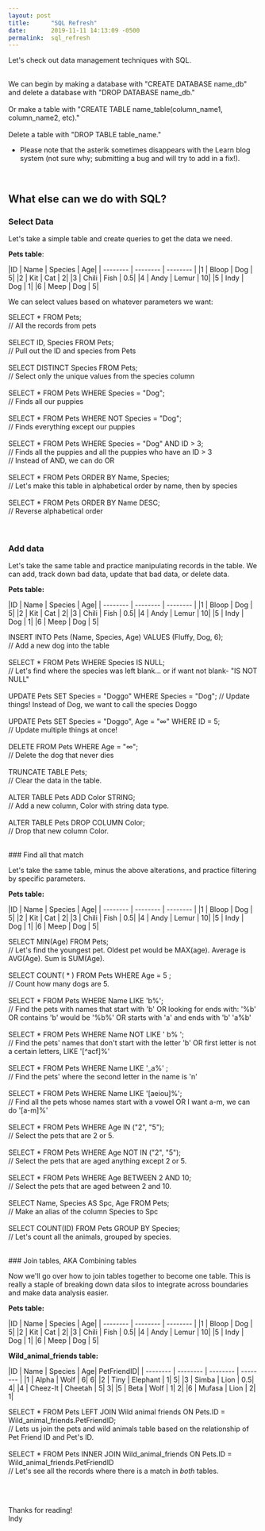 ```yaml
---
layout: post
title:      "SQL Refresh"
date:       2019-11-11 14:13:09 -0500
permalink:  sql_refresh
---
```




Let's check out data management techniques with SQL. <br><br>


We can begin by making a database with "CREATE DATABASE name_db" and delete a database with "DROP DATABASE name_db." <br><br>Or make a table with "CREATE TABLE name_table(column_name1, column_name2, etc)." <br><br> Delete a table with "DROP TABLE table_name." <br>

- Please note that the asterik sometimes disappears with the Learn blog system (not sure why; submitting a bug and will try to add in a fix!). <br>
<br>

## What else can we do with SQL? 

###  Select Data 

Let's take a simple table and create queries to get the data we need. 
<br>

**Pets table**:<br>


|ID    | Name   |  Species   |  Age|
| -------- | -------- | -------- |
|1    |  Bloop  |    Dog         |    5|
|2    |  Kit         |   Cat          |     2|
|3    |  Chili       |  Fish       |       0.5|
|4   |   Andy     |  Lemur  |       10|
|5  |    Indy       |  Dog     |        1|
|6 |     Meep    |  Dog    |          5|

We can select values based on whatever parameters we want:

SELECT * FROM Pets;<br>
// All the records from pets<br>
<br>
SELECT ID, Species FROM Pets; <br>
// Pull out the ID and species from Pets<br>
<br>
SELECT DISTINCT Species FROM Pets;<br>
// Select only the unique values from the species column<br>
<br>
SELECT *  FROM Pets WHERE Species = "Dog"; <br>
// Finds all our puppies <br>
<br>
SELECT * FROM Pets WHERE NOT Species  = "Dog"; <br>
// Finds everything except our puppies <br>
<br> 
SELECT * FROM Pets WHERE Species = "Dog" AND ID > 3; <br>
// Finds all the puppies and all the puppies who have an ID > 3 <br>
// Instead of AND, we can do OR <br>
<br>
SELECT * FROM Pets ORDER BY Name, Species;<br>
// Let's make this table in alphabetical order by name, then by species<br>
<br>
SELECT * FROM Pets ORDER BY Name DESC;<br>
// Reverse alphabetical order<br>
<br>
<br>
###  Add data

Let's take the same table and practice manipulating records in the table. We can add, track down bad data, update that bad data, or delete data. 


**Pets table:<br>**

|ID    | Name   |  Species   |  Age|
| -------- | -------- | -------- |
|1    |  Bloop    |     Dog      |    5|
|2    |  Kit          |   Cat          |     2|
|3    |  Chili       |  Fish         |       0.5|
|4    |  Andy     |  Lemur     |       10|
|5    |  Indy       |  Dog         |        1|
|6    |  Meep    |  Dog        |      5|



INSERT INTO Pets (Name, Species, Age) VALUES (Fluffy, Dog, 6);<br>
// Add a new dog into the table<br>
<br>
SELECT * FROM Pets WHERE Species IS NULL;<br>
// Let's find where the species was left blank... or if want not blank- "IS NOT NULL"<br>
<br>
UPDATE Pets SET Species = "Doggo" WHERE Species = "Dog";
// Update things! Instead of Dog, we want to call the species Doggo<br>
<br>
UPDATE Pets SET Species = "Doggo", Age = "∞" WHERE ID = 5; <br>
// Update multiple things at once! <br>
<br>
DELETE FROM Pets WHERE Age = "∞"; <br>
// Delete the dog that never dies <br>
<br>
TRUNCATE TABLE Pets; <br>
// Clear the data in the table. <br>
<br>
ALTER TABLE Pets ADD Color STRING; <br>
// Add a new column, Color with string data type. <br>
 <br>
ALTER TABLE Pets DROP COLUMN Color; <br>
// Drop that new column Color. <br>

<br>
###  Find all that match  


Let's take the same table, minus the above alterations, and practice filtering by specific parameters. 

**Pets table:<br>**

|ID    | Name   |  Species   |  Age|
| -------- | -------- | -------- |
|1    |  Bloop    |     Dog      |    5|
|2    |  Kit          |   Cat          |     2|
|3    |  Chili       |  Fish         |       0.5|
|4    |  Andy     |  Lemur     |       10|
|5    |  Indy       |  Dog         |        1|
|6    |  Meep    |  Dog        |      5|


SELECT MIN(Age) FROM Pets; 
<br>
// Let's find the youngest pet. Oldest pet would be MAX(age). Average is AVG(Age). Sum is SUM(Age). <br>
<br>
SELECT COUNT( * ) FROM Pets WHERE Age = 5 ;<br>
// Count how many dogs are 5. <br>
<br>
SELECT * FROM Pets WHERE Name LIKE 'b%'; <br>
// Find the pets with names that start with 'b' OR looking for ends with: '%b' OR contains 'b' would be '%b%' OR starts with 'a' and ends with 'b' 'a%b'<br>
<br>
SELECT * FROM Pets WHERE Name NOT LIKE ' b% '; <br>
// Find the pets' names that don't start with the letter 'b' OR first letter is not a certain letters, LIKE '[^acf]%'<br>
<br>
SELECT * FROM Pets WHERE Name LIKE '_a%' ; <br>
//  Find the pets' where the second letter in the name is 'n' <br>
<br>
SELECT * FROM Pets WHERE Name LIKE '[aeiou]%'; <br>
// Find all the pets whose names start with a vowel OR I want a-m, we can do '[a-m]%' <br>
<br>
SELECT * FROM Pets WHERE Age IN ("2", "5"); <br>
// Select the pets that are 2 or 5. <br>
<br>
SELECT * FROM Pets WHERE Age NOT IN ("2", "5"); <br>
// Select the pets that are aged anything except 2 or 5.<br>
<br>
SELECT * FROM Pets WHERE Age BETWEEN 2 AND 10; <br>
// Select the pets that are aged between 2 and 10.<br>
 <br>
SELECT Name, Species AS Spc, Age FROM Pets; <br>
// Make an alias of the column Species to Spc <br>
<br>
SELECT COUNT(ID) FROM Pets GROUP BY Species; <br>
// Let's count all the animals, grouped by species. <br>

<br>
### Join tables, AKA Combining tables

Now we'll go over how to join tables together to become one table. This is really a staple of breaking down data silos to integrate across boundaries and make data analysis easier. 


**Pets table:<br>**

|ID    | Name   |  Species   |  Age|
| -------- | -------- | -------- |
|1    |  Bloop    |     Dog      |    5|
|2    |  Kit          |   Cat          |     2|
|3    |  Chili       |  Fish         |       0.5|
|4    |  Andy     |  Lemur     |       10|
|5    |  Indy       |  Dog         |        1|
|6    |  Meep    |  Dog        |      5|


**Wild_animal_friends table:<br>**

|ID    | Name   |  Species   |  Age| PetFriendID|
| -------- | -------- | -------- | -------- |
|1    |  Alpha    |     Wolf      |    6| 6|
|2    |  Tiny          |   Elephant          |     1| 5|
|3    |  Simba       |  Lion         |       0.5| 4|
|4    |  Cheez-It     |  Cheetah     |       5| 3|
|5    |  Beta       |  Wolf         |        1| 2|
|6    |  Mufasa    |  Lion        |      2| 1|


SELECT * FROM Pets LEFT JOIN Wild animal friends ON Pets.ID = Wild_animal_friends.PetFriendID; <br>
// Lets us join the pets and wild animals table based on the relationship of Pet Friend ID and Pet's ID. <br>
<br>
SELECT * FROM Pets INNER JOIN Wild_animal_friends ON Pets.ID = Wild_animal_friends.PetFriendID <br>
// Let's see all the records where there is a match in *both* tables. <br>

<br>

<br>Thanks for reading! <br>
Indy<br><br>


